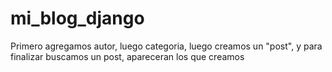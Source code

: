 # mi_blog_django
Primero agregamos autor,
luego categoria,
luego creamos un "post",
y para finalizar buscamos un post, apareceran los  que creamos
